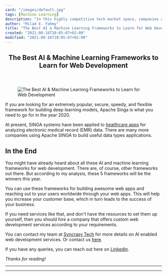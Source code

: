 ```yaml
---
card: "/images/default.jpg"
tags: [Machine Learning]
description: "In this highly competitive tech market space, companies are a"
author: "Milad E. Fahmy"
title: "The Best AI & Machine Learning Frameworks to Learn for Web Development"
created: "2021-08-16T10:05:07+02:00"
modified: "2021-08-16T10:05:07+02:00"
---
```

<div class="site-wrapper">
<main id="site-main" class="site-main outer">
<div class="inner">
<article class="post-full post tag-machine-learning tag-artificial-intelligence tag-framework tag-web-development ">
<header class="post-full-header">
<h1 class="post-full-title">The Best AI &amp; Machine Learning Frameworks to Learn for Web Development</h1>
</header>
<figure class="post-full-image">
<picture>
<source media="(max-width: 700px)" sizes="1px" srcset="data:image/gif;base64,R0lGODlhAQABAIAAAAAAAP///yH5BAEAAAAALAAAAAABAAEAAAIBRAA7 1w">
<source media="(min-width: 701px)" sizes="(max-width: 800px) 400px,
(max-width: 1170px) 700px,
1400px" srcset="/news/content/images/size/w300/2020/05/photo-1471009544976-30d2142adb6b.jpeg 300w,
/news/content/images/size/w600/2020/05/photo-1471009544976-30d2142adb6b.jpeg 600w,
/news/content/images/size/w1000/2020/05/photo-1471009544976-30d2142adb6b.jpeg 1000w,
/news/content/images/size/w2000/2020/05/photo-1471009544976-30d2142adb6b.jpeg 2000w">
<img onerror="this.style.display='none'" src="/news/content/images/size/w2000/2020/05/photo-1471009544976-30d2142adb6b.jpeg" alt="The Best AI &amp; Machine Learning Frameworks to Learn for Web Development">
</picture>
</figure>
<section class="post-full-content">
<div class="post-content">
</figure><p>If you are looking for an extremely popular, secure, speedy, and flexible framework for building deep learning models, Apache Singa is what you need to go for in the year 2020. </p><p>At present, SINGA systems have been applied to <a href="https://www.computerweekly.com/news/252473678/Singapore-makes-mark-on-AI-with-Apache-Singa">healthcare apps</a> for analyzing electronic medical record (EMR) data. There are many more companies using Apache SINGA to build useful data types applications.</p><h2 id="in-the-end">In the End</h2><p>You might have already heard about all these AI and machine learning frameworks for web development. There are, of course, other frameworks out there. But according to my analysis, these 5 frameworks will be the winners this year.</p><p>You can use these frameworks for building awesome web apps and reaching out to your users worldwide through your web apps. This will help you increase your customer base, which in turn leads to the success of your business. </p><p>If you need services like that, and don't have the resources to set them up yourself, then you should hire a company that offers custom web development services according to your requirements. </p><p>You can contact my team at <a href="https://syncrasytech.com/">Syncrasy Tech</a> for more details on AI enabled web development services. Or contact us <a href="https://syncrasytech.com/contact-us">here</a>. </p><p>If you have any queries, you can reach out here on <a href="https://www.linkedin.com/company/syncrasy-tech/">LinkedIn</a>.</p><p><em>Thanks for reading!</em></p>
</div>
<hr>
<hr>
</section>
</article>
</div>
</main>
</div>
<!-- Google Tag Manager (noscript) -->
<!-- End Google Tag Manager (noscript) -->
